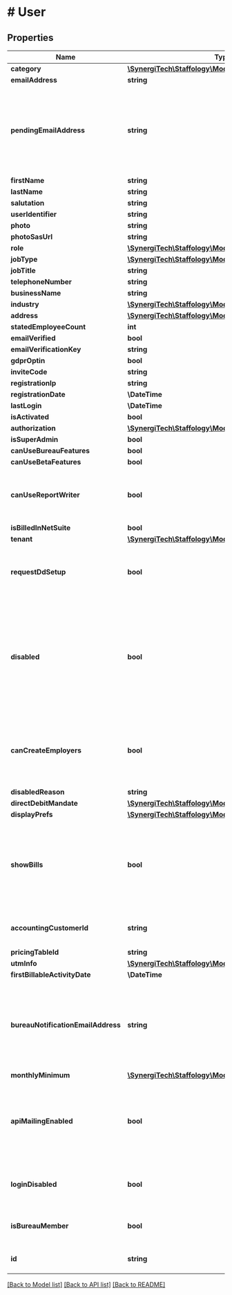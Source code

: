 # # User

## Properties

Name | Type | Description | Notes
------------ | ------------- | ------------- | -------------
**category** | [**\SynergiTech\Staffology\Model\UserCategory**](UserCategory.md) |  | [optional]
**emailAddress** | **string** |  | [optional]
**pendingEmailAddress** | **string** | If the user has requested to change their email address then the   address it&#39;ll be changed to after verification will be shown here. | [optional]
**firstName** | **string** |  | [optional]
**lastName** | **string** |  | [optional]
**salutation** | **string** |  | [optional]
**userIdentifier** | **string** |  | [optional]
**photo** | **string** |  | [optional]
**photoSasUrl** | **string** |  | [optional]
**role** | [**\SynergiTech\Staffology\Model\UserRole**](UserRole.md) |  | [optional]
**jobType** | [**\SynergiTech\Staffology\Model\UserJobType**](UserJobType.md) |  | [optional]
**jobTitle** | **string** |  | [optional]
**telephoneNumber** | **string** |  | [optional]
**businessName** | **string** |  | [optional]
**industry** | [**\SynergiTech\Staffology\Model\UserIndustry**](UserIndustry.md) |  | [optional]
**address** | [**\SynergiTech\Staffology\Model\Address**](Address.md) |  | [optional]
**statedEmployeeCount** | **int** |  | [optional]
**emailVerified** | **bool** |  | [optional]
**emailVerificationKey** | **string** |  | [optional]
**gdprOptin** | **bool** |  | [optional]
**inviteCode** | **string** |  | [optional]
**registrationIp** | **string** |  | [optional]
**registrationDate** | **\DateTime** |  | [optional]
**lastLogin** | **\DateTime** |  | [optional]
**isActivated** | **bool** |  | [optional]
**authorization** | [**\SynergiTech\Staffology\Model\UserAuthorization**](UserAuthorization.md) |  | [optional]
**isSuperAdmin** | **bool** |  | [optional]
**canUseBureauFeatures** | **bool** |  | [optional]
**canUseBetaFeatures** | **bool** |  | [optional]
**canUseReportWriter** | **bool** | Indicates whether the user has permission to use the report writer feature. | [optional]
**isBilledInNetSuite** | **bool** |  | [optional]
**tenant** | [**\SynergiTech\Staffology\Model\Tenant**](Tenant.md) |  | [optional]
**requestDdSetup** | **bool** | [readonly] If true then the user is required to set up a direct debit mandate | [optional]
**disabled** | **bool** | [readonly] If true then any employers the owner managed will not be able to run new payruns.  DisabledReason will give a reason why the account is disabled | [optional]
**canCreateEmployers** | **bool** | [readonly] If false then the user cannot create new employers.  This can be turned on or off by the tenant admin. | [optional]
**disabledReason** | **string** |  | [optional]
**directDebitMandate** | [**\SynergiTech\Staffology\Model\DirectDebitMandate**](DirectDebitMandate.md) |  | [optional]
**displayPrefs** | [**\SynergiTech\Staffology\Model\UserDisplayPreferences**](UserDisplayPreferences.md) |  | [optional]
**showBills** | **bool** | [readonly] Whether or not the user can see bills. This will be false if the Tenant manages billing and the user is not an admin for the Tenant | [optional]
**accountingCustomerId** | **string** | [readonly] Used internally to manage billing | [optional]
**pricingTableId** | **string** |  | [optional]
**utmInfo** | [**\SynergiTech\Staffology\Model\UtmInfo**](UtmInfo.md) |  | [optional]
**firstBillableActivityDate** | **\DateTime** |  | [optional]
**bureauNotificationEmailAddress** | **string** | If an email address is provided here then Bureau-related notifications will go to this address instead of the EmailAddress | [optional]
**monthlyMinimum** | [**\SynergiTech\Staffology\Model\MonthlyMinimum**](MonthlyMinimum.md) |  | [optional]
**apiMailingEnabled** | **bool** | Flag to keep the user up-to-date with any API changes and inform about upcoming breaking changes. | [optional]
**loginDisabled** | **bool** | [readonly] If true then the user will not have login permissions | [optional]
**isBureauMember** | **bool** | Indicates whether the user is a bureau member. | [optional]
**id** | **string** | [readonly] The unique id of the object | [optional] [readonly]

[[Back to Model list]](../../README.md#models) [[Back to API list]](../../README.md#endpoints) [[Back to README]](../../README.md)
